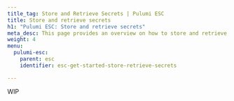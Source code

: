 ```yaml
---
title_tag: Store and Retrieve Secrets | Pulumi ESC
title: Store and retrieve secrets
h1: "Pulumi ESC: Store and retrieve secrets"
meta_desc: This page provides an overview on how to store and retrieve secrets in Pulumi ESC.
weight: 4
menu:
  pulumi-esc:
    parent: esc
    identifier: esc-get-started-store-retrieve-secrets

---
```


WIP
